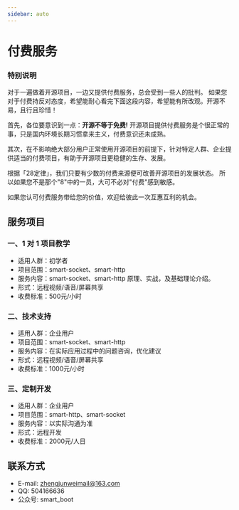 ```yaml
---
sidebar: auto
---
```

# 付费服务

### 特别说明
对于一遍做着开源项目，一边又提供付费服务，总会受到一些人的批判。
如果您对于付费持反对态度，希望能耐心看完下面这段内容，希望能有所改观。开源不易，且行且珍惜！

首先，各位要意识到一点：**开源不等于免费!** 开源项目提供付费服务是个很正常的事，只是国内环境长期习惯拿来主义，付费意识还未成熟。

其次，在不影响绝大部分用户正常使用开源项目的前提下，针对特定人群、企业提供适当的付费项目，有助于开源项目更稳健的生存、发展。

根据「28定律」，我们只要有少数的付费来源便可改善开源项目的发展状态。
所以如果您不是那个"8"中的一员，大可不必对"付费"感到敏感。

如果您认可付费服务带给您的价值，欢迎给彼此一次互惠互利的机会。

## 服务项目
### 一、1 对 1 项目教学
- 适用人群：初学者
- 项目范围：smart-socket、smart-http
- 服务内容：smart-socket、smart-http 原理、实战，及基础理论介绍。
- 形式：远程视频/语音/屏幕共享
- 收费标准：500元/小时
    
### 二、技术支持
- 适用人群：企业用户
- 项目范围：smart-socket、smart-http
- 服务内容：在实际应用过程中的问题咨询，优化建议
- 形式：远程视频/语音/屏幕共享
- 收费标准：1000元/小时

### 三、定制开发
- 适用人群：企业用户
- 项目范围：smart-http、smart-socket
- 服务内容：以实际沟通为准
- 形式：远程开发
- 收费标准：2000元/人日

## 联系方式
- E-mail: zhengjunweimail@163.com
- QQ: 504166636
- 公众号: smart_boot